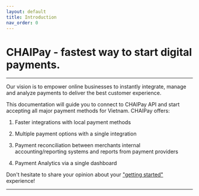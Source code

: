 ```yaml
---
layout: default
title: Introduction
nav_order: 0
---
```


# CHAIPay - fastest way to start digital payments.

---

Our vision is to empower online businesses to instantly integrate, manage and analyze payments to deliver the best customer experience.


This documentation will guide you to connect to CHAIPay API and start accepting all major payment methods for Vietnam. CHAIPay offers:


1. Faster integrations with local payment methods


2. Multiple payment options with a single integration


3. Payment reconciliation between merchants internal accounting/reporting systems and reports from payment providers


4. Payment Analytics via a single dashboard


Don't hesitate to share your opinion about your ["getting started"](https://www.chaipay.io/) experience!

---